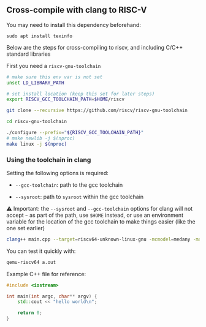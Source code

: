 ## Cross-compile with clang to RISC-V

You may need to install this dependency beforehand:

```
sudo apt install texinfo
```

Below are the steps for cross-compiling to riscv, and including C/C++ standard libraries

First you need a `riscv-gnu-toolchain` 

```bash
# make sure this env var is not set
unset LD_LIBRARY_PATH

# set install location (keep this set for later steps)
export RISCV_GCC_TOOLCHAIN_PATH=$HOME/riscv

git clone --recursive https://github.com/riscv/riscv-gnu-toolchain

cd riscv-gnu-toolchain

./configure --prefix="${RISCV_GCC_TOOLCHAIN_PATH}"
# make newlib -j $(nproc)
make linux -j $(nproc)
```

### Using the toolchain in clang

Setting the following options is required:
- `--gcc-toolchain`: path to the gcc toolchain

- `--sysroot`: path to `sysroot` within the gcc toolchain

:warning: Important: the `--sysroot` and `--gcc-toolchain` options for clang will not accept `~` as part of the path, use `$HOME` instead, or use an environment variable for the location of the gcc toolchain to make things easier (like the one set earlier)

```bash
clang++ main.cpp --target=riscv64-unknown-linux-gnu -mcmodel=medany -march=rv64g -mabi=lp64d --sysroot=$RISCV_GCC_TOOLCHAIN_PATH/sysroot --gcc-toolchain=$RISCV_GCC_TOOLCHAIN_PATH -static
```

You can test it quickly with:
```bash
qemu-riscv64 a.out
```

Example C++ file for reference:
```c++
#include <iostream>

int main(int argc, char** argv) {
    std::cout << "hello world\n";

    return 0;
}
```
